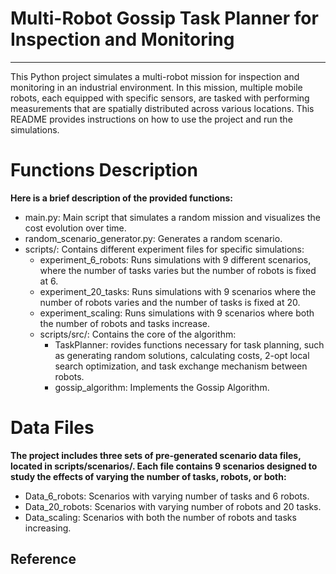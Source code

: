 # Multi-Robot Gossip Task Planner for Inspection and Monitoring

----------------------------------------------------------------------------------

This Python project simulates a multi-robot mission for inspection and monitoring in an industrial environment. In this mission, multiple mobile robots, each equipped with specific sensors, are tasked with performing measurements that are spatially distributed across various locations. This README provides instructions on how to use the project and run the simulations.

# Functions Description

**Here is a brief description of the provided functions:**

* main.py: Main script that simulates a random mission and visualizes the cost evolution over time.
* random_scenario_generator.py: Generates a random scenario.
* scripts/: Contains different experiment files for specific simulations:
  * experiment_6_robots: Runs simulations with 9 different scenarios, where the number of tasks varies but the number of robots is fixed at 6.
  * experiment_20_tasks: Runs simulations with 9 scenarios where the number of robots varies and the number of tasks is fixed at 20.
  * experiment_scaling: Runs simulations with 9 scenarios where both the number of robots and tasks increase.
  * scripts/src/: Contains the core of the algorithm:
    * TaskPlanner: rovides functions necessary for task planning, such as generating random solutions, calculating costs, 2-opt local search optimization, and task exchange mechanism between robots.
    * gossip_algorithm: Implements the Gossip Algorithm.


# Data Files

**The project includes three sets of pre-generated scenario data files, located in scripts/scenarios/. Each file contains 9 scenarios designed to study the effects of varying the number of tasks, robots, or both:**

* Data_6_robots: Scenarios with varying number of tasks and 6 robots.
* Data_20_robots: Scenarios with varying number of robots and 20 tasks.
* Data_scaling: Scenarios with both the number of robots and tasks increasing.


## Reference

